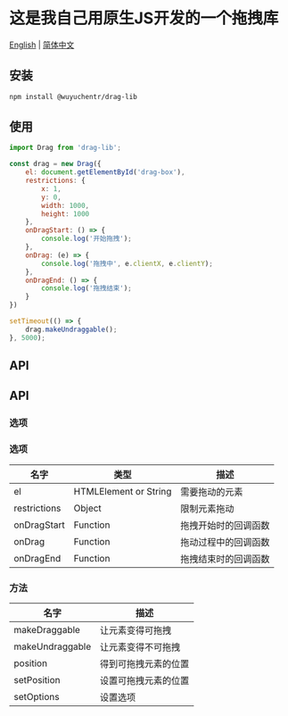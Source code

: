 # 这是我自己用原生JS开发的一个拖拽库

[English](./README_en.md) | [简体中文](./README_zh.md)

## 安装

```bash
npm install @wuyuchentr/drag-lib
```

## 使用

```js
import Drag from 'drag-lib';

const drag = new Drag({
    el: document.getElementById('drag-box'),
    restrictions: {
        x: 1,
        y: 0,
        width: 1000,
        height: 1000
    },
    onDragStart: () => {
        console.log('开始拖拽');
    },
    onDrag: (e) => {
        console.log('拖拽中', e.clientX, e.clientY);
    },
    onDragEnd: () => {
        console.log('拖拽结束');
    }
})

setTimeout(() => {
    drag.makeUndraggable();
}, 5000);
```

## API

## API

### 选项

### 选项

| 名字 | 类型 | 描述 |
| --- | --- | --- |
| el | HTMLElement or String | 需要拖动的元素 |
| restrictions | Object | 限制元素拖动 |
| onDragStart | Function | 拖拽开始时的回调函数 |
| onDrag | Function | 拖动过程中的回调函数 |
| onDragEnd | Function | 拖拽结束时的回调函数 |

### 方法

| 名字 | 描述 |
| --- | --- |
| makeDraggable | 让元素变得可拖拽 |
| makeUndraggable | 让元素变得不可拖拽 |
| position | 得到可拖拽元素的位置 |
| setPosition | 设置可拖拽元素的位置 |
| setOptions | 设置选项 |

